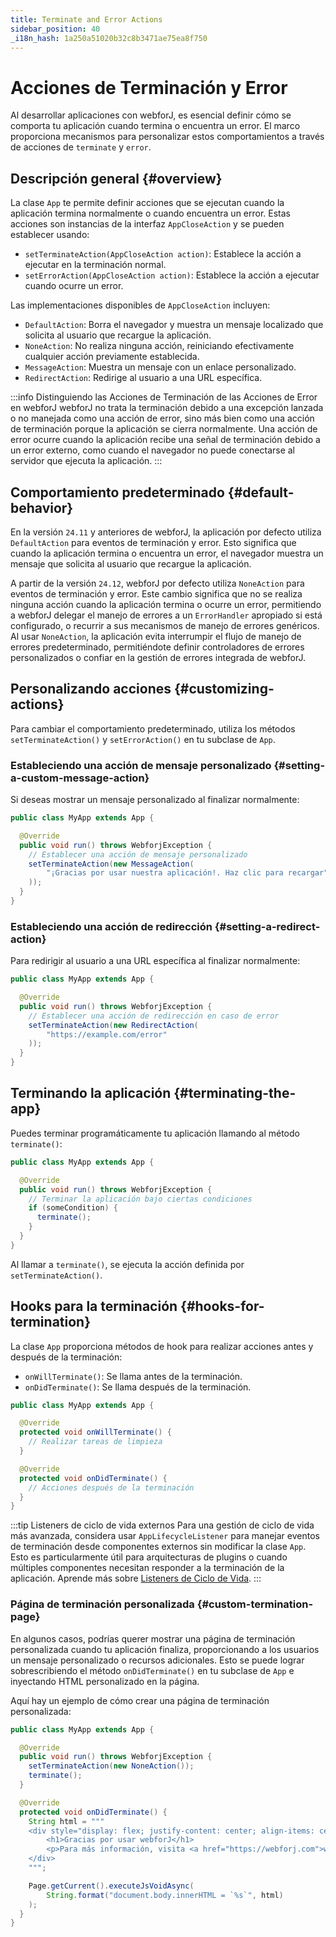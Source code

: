 ```yaml
---
title: Terminate and Error Actions
sidebar_position: 40
_i18n_hash: 1a250a51020b32c8b3471ae75ea8f750
---
```

<!-- vale off -->
# Acciones de Terminación y Error <DocChip chip='since' label='23.06' />
<!-- vale on -->

Al desarrollar aplicaciones con webforJ, es esencial definir cómo se comporta tu aplicación cuando termina o encuentra un error. El marco proporciona mecanismos para personalizar estos comportamientos a través de acciones de `terminate` y `error`.

## Descripción general {#overview}

La clase `App` te permite definir acciones que se ejecutan cuando la aplicación termina normalmente o cuando encuentra un error. Estas acciones son instancias de la interfaz `AppCloseAction` y se pueden establecer usando:

- `setTerminateAction(AppCloseAction action)`: Establece la acción a ejecutar en la terminación normal.
- `setErrorAction(AppCloseAction action)`: Establece la acción a ejecutar cuando ocurre un error.

Las implementaciones disponibles de `AppCloseAction` incluyen:

- `DefaultAction`: Borra el navegador y muestra un mensaje localizado que solicita al usuario que recargue la aplicación.
- `NoneAction`: No realiza ninguna acción, reiniciando efectivamente cualquier acción previamente establecida.
- `MessageAction`: Muestra un mensaje con un enlace personalizado.
- `RedirectAction`: Redirige al usuario a una URL específica.

:::info Distinguiendo las Acciones de Terminación de las Acciones de Error en webforJ
webforJ no trata la terminación debido a una excepción lanzada o no manejada como una acción de error, sino más bien como una acción de terminación porque la aplicación se cierra normalmente. Una acción de error ocurre cuando la aplicación recibe una señal de terminación debido a un error externo, como cuando el navegador no puede conectarse al servidor que ejecuta la aplicación.
:::

## Comportamiento predeterminado {#default-behavior}

En la versión `24.11` y anteriores de webforJ, la aplicación por defecto utiliza `DefaultAction` para eventos de terminación y error. Esto significa que cuando la aplicación termina o encuentra un error, el navegador muestra un mensaje que solicita al usuario que recargue la aplicación.

A partir de la versión `24.12`, webforJ por defecto utiliza `NoneAction` para eventos de terminación y error. Este cambio significa que no se realiza ninguna acción cuando la aplicación termina o ocurre un error, permitiendo a webforJ delegar el manejo de errores a un `ErrorHandler` apropiado si está configurado, o recurrir a sus mecanismos de manejo de errores genéricos. Al usar `NoneAction`, la aplicación evita interrumpir el flujo de manejo de errores predeterminado, permitiéndote definir controladores de errores personalizados o confiar en la gestión de errores integrada de webforJ.

## Personalizando acciones {#customizing-actions}

Para cambiar el comportamiento predeterminado, utiliza los métodos `setTerminateAction()` y `setErrorAction()` en tu subclase de `App`.

### Estableciendo una acción de mensaje personalizado {#setting-a-custom-message-action}

Si deseas mostrar un mensaje personalizado al finalizar normalmente:

```java
public class MyApp extends App {

  @Override
  public void run() throws WebforjException {
    // Establecer una acción de mensaje personalizado
    setTerminateAction(new MessageAction(
        "¡Gracias por usar nuestra aplicación!. Haz clic para recargar"
    ));
  }
}
```

### Estableciendo una acción de redirección {#setting-a-redirect-action}

Para redirigir al usuario a una URL específica al finalizar normalmente:

```java
public class MyApp extends App {

  @Override
  public void run() throws WebforjException {
    // Establecer una acción de redirección en caso de error
    setTerminateAction(new RedirectAction(
        "https://example.com/error"
    ));
  }
}
```

## Terminando la aplicación {#terminating-the-app}

Puedes terminar programáticamente tu aplicación llamando al método `terminate()`:

```java
public class MyApp extends App {

  @Override
  public void run() throws WebforjException {
    // Terminar la aplicación bajo ciertas condiciones
    if (someCondition) {
      terminate();
    }
  }
}
```

Al llamar a `terminate()`, se ejecuta la acción definida por `setTerminateAction()`.

## Hooks para la terminación {#hooks-for-termination}

La clase `App` proporciona métodos de hook para realizar acciones antes y después de la terminación:

- `onWillTerminate()`: Se llama antes de la terminación.
- `onDidTerminate()`: Se llama después de la terminación.

```java
public class MyApp extends App {

  @Override
  protected void onWillTerminate() {
    // Realizar tareas de limpieza
  }

  @Override
  protected void onDidTerminate() {
    // Acciones después de la terminación
  }
}
```

:::tip Listeners de ciclo de vida externos
Para una gestión de ciclo de vida más avanzada, considera usar `AppLifecycleListener` para manejar eventos de terminación desde componentes externos sin modificar la clase `App`. Esto es particularmente útil para arquitecturas de plugins o cuando múltiples componentes necesitan responder a la terminación de la aplicación. Aprende más sobre [Listeners de Ciclo de Vida](lifecycle-listeners.md).
:::

### Página de terminación personalizada {#custom-termination-page}

En algunos casos, podrías querer mostrar una página de terminación personalizada cuando tu aplicación finaliza, proporcionando a los usuarios un mensaje personalizado o recursos adicionales. Esto se puede lograr sobrescribiendo el método `onDidTerminate()` en tu subclase de `App` e inyectando HTML personalizado en la página.

Aquí hay un ejemplo de cómo crear una página de terminación personalizada:

```java
public class MyApp extends App {

  @Override
  public void run() throws WebforjException {
    setTerminateAction(new NoneAction());
    terminate();
  }

  @Override
  protected void onDidTerminate() {
    String html = """
    <div style="display: flex; justify-content: center; align-items: center; height: 100vh; flex-direction: column;">
        <h1>Gracias por usar webforJ</h1>
        <p>Para más información, visita <a href="https://webforj.com">webforj.com</a></p>
    </div>
    """;

    Page.getCurrent().executeJsVoidAsync(
        String.format("document.body.innerHTML = `%s`", html)
    );
  }
}
```
